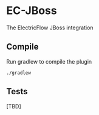 EC-JBoss
============

The ElectricFlow JBoss integration

## Compile ##

Run gradlew to compile the plugin

`./gradlew`

## Tests ##
[TBD]
